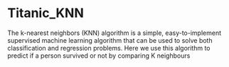 # Titanic_KNN
The k-nearest neighbors (KNN) algorithm is a simple, easy-to-implement supervised machine learning algorithm that can be used to solve both classification and regression problems. Here we use this algorithm to predict if a person survived or not by comparing K neighbours
